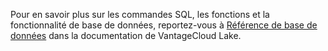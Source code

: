 Pour en savoir plus sur les commandes SQL, les fonctions et la fonctionnalité de base de données, reportez-vous à [Référence de base de données](https://docs.teradata.com/access/sources/dita/topic?dita:mapPath=phg1621910019905.ditamap&dita:ditavalPath=pny1626732985837.ditaval&dita:topicPath=iuu1631208554799.dita) dans la documentation de VantageCloud Lake.
